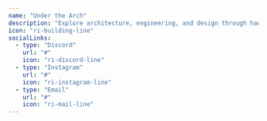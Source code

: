 ```yaml
---
name: "Under the Arch"
description: "Explore architecture, engineering, and design through hands-on projects and competitions. Learn about structural design, sustainable building practices, and architectural innovation."
icon: "ri-building-line"
socialLinks:
  - type: "Discord"
    url: "#"
    icon: "ri-discord-line"
  - type: "Instagram"
    url: "#"
    icon: "ri-instagram-line"
  - type: "Email"
    url: "#"
    icon: "ri-mail-line"
---
```

